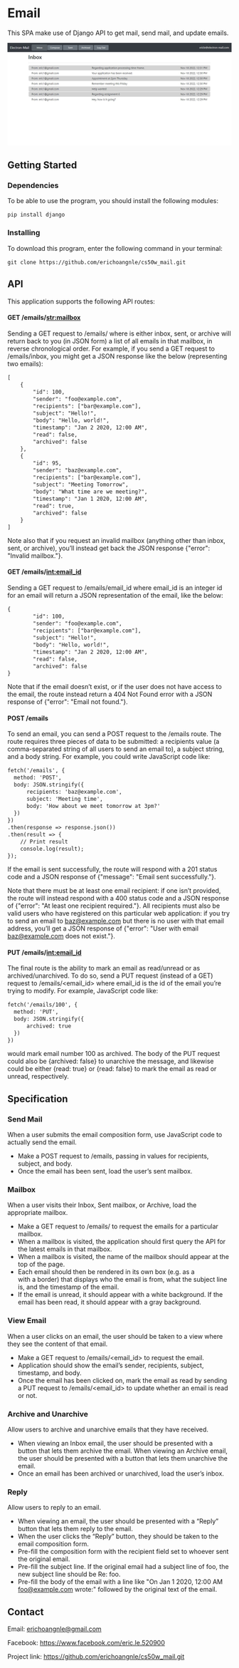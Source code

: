 # Email

This SPA make use of Django API to get mail, send mail, and update emails.

![Listing!](readme_img/2.jpg "Listing")

## Getting Started

### Dependencies

To be able to use the program, you should install the following modules:

```
pip install django
```

### Installing

To download this program, enter the following command in your terminal:
```
git clone https://github.com/erichoangnle/cs50w_mail.git
```

## API

This application supports the following API routes:

#### GET /emails/<str:mailbox>

Sending a GET request to /emails/<mailbox> where <mailbox> is either inbox, sent, or 
archive will return back to you (in JSON form) a list of all emails in that mailbox, 
in reverse chronological order. For example, if you send a GET request to /emails/inbox, 
you might get a JSON response like the below (representing two emails):

```
[
    {
        "id": 100,
        "sender": "foo@example.com",
        "recipients": ["bar@example.com"],
        "subject": "Hello!",
        "body": "Hello, world!",
        "timestamp": "Jan 2 2020, 12:00 AM",
        "read": false,
        "archived": false
    },
    {
        "id": 95,
        "sender": "baz@example.com",
        "recipients": ["bar@example.com"],
        "subject": "Meeting Tomorrow",
        "body": "What time are we meeting?",
        "timestamp": "Jan 1 2020, 12:00 AM",
        "read": true,
        "archived": false
    }
]
```

Note also that if you request an invalid mailbox (anything other than inbox, sent, 
or archive), you’ll instead get back the JSON response {"error": "Invalid mailbox."}.

#### GET /emails/<int:email_id>

Sending a GET request to /emails/email_id where email_id is an integer id for an email 
will return a JSON representation of the email, like the below:

```
{
        "id": 100,
        "sender": "foo@example.com",
        "recipients": ["bar@example.com"],
        "subject": "Hello!",
        "body": "Hello, world!",
        "timestamp": "Jan 2 2020, 12:00 AM",
        "read": false,
        "archived": false
}
```

Note that if the email doesn’t exist, or if the user does not have access to the email, the 
route instead return a 404 Not Found error with a JSON response of {"error": "Email not found."}.

#### POST /emails

To send an email, you can send a POST request to the /emails route. The route requires three pieces 
of data to be submitted: a recipients value (a comma-separated string of all users to send an email to),
a subject string, and a body string. For example, you could write JavaScript code like:

```
fetch('/emails', {
  method: 'POST',
  body: JSON.stringify({
      recipients: 'baz@example.com',
      subject: 'Meeting time',
      body: 'How about we meet tomorrow at 3pm?'
  })
})
.then(response => response.json())
.then(result => {
    // Print result
    console.log(result);
});
```

If the email is sent successfully, the route will respond with a 201 status code and a JSON 
response of {"message": "Email sent successfully."}.

Note that there must be at least one email recipient: if one isn’t provided, the route will 
instead respond with a 400 status code and a JSON response of {"error": "At least one recipient 
required."}. All recipients must also be valid users who have registered on this particular web 
application: if you try to send an email to baz@example.com but there is no user with that email 
address, you’ll get a JSON response of {"error": "User with email baz@example.com does not exist."}.

#### PUT /emails/<int:email_id>

The final route is the ability to mark an email as read/unread or as archived/unarchived. 
To do so, send a PUT request (instead of a GET) request to /emails/<email_id> where email_id is the id of 
the email you’re trying to modify. For example, JavaScript code like:

```
fetch('/emails/100', {
  method: 'PUT',
  body: JSON.stringify({
      archived: true
  })
})
```

would mark email number 100 as archived. The body of the PUT request could also be {archived: false} to 
unarchive the message, and likewise could be either {read: true} or {read: false} to mark the email as read 
or unread, respectively.

## Specification

### Send Mail

When a user submits the email composition form, use JavaScript code to actually send the email.
 * Make a POST request to /emails, passing in values for recipients, subject, and body.
 * Once the email has been sent, load the user’s sent mailbox.

### Mailbox

When a user visits their Inbox, Sent mailbox, or Archive, load the appropriate mailbox.
 * Make a GET request to /emails/<mailbox> to request the emails for a particular mailbox.
 * When a mailbox is visited, the application should first query the API for the latest emails in that mailbox.
 * When a mailbox is visited, the name of the mailbox should appear at the top of the page.
 * Each email should then be rendered in its own box (e.g. as a <div> with a border) that displays who the email 
 is from, what the subject line is, and the timestamp of the email.
 * If the email is unread, it should appear with a white background. If the email has been read, it should appear 
 with a gray background.

### View Email

When a user clicks on an email, the user should be taken to a view where they see the content of that email.
 * Make a GET request to /emails/<email_id> to request the email.
 * Application should show the email’s sender, recipients, subject, timestamp, and body.
 * Once the email has been clicked on, mark the email as read by sending a PUT request to /emails/<email_id> 
 to update whether an email is read or not.

### Archive and Unarchive

Allow users to archive and unarchive emails that they have received.
 * When viewing an Inbox email, the user should be presented with a button that lets them archive the email. 
 When viewing an Archive email, the user should be presented with a button that lets them unarchive the email. 
 * Once an email has been archived or unarchived, load the user’s inbox.
 
### Reply

Allow users to reply to an email.
 * When viewing an email, the user should be presented with a “Reply” button that lets them reply to the email.
 * When the user clicks the “Reply” button, they should be taken to the email composition form.
 * Pre-fill the composition form with the recipient field set to whoever sent the original email.
 * Pre-fill the subject line. If the original email had a subject line of foo, the new subject line 
 should be Re: foo.
 * Pre-fill the body of the email with a line like "On Jan 1 2020, 12:00 AM foo@example.com wrote:" followed 
 by the original text of the email.

## Contact

Email: erichoangnle@gmail.com

Facebook: https://www.facebook.com/eric.le.520900

Project link: https://github.com/erichoangnle/cs50w_mail.git
